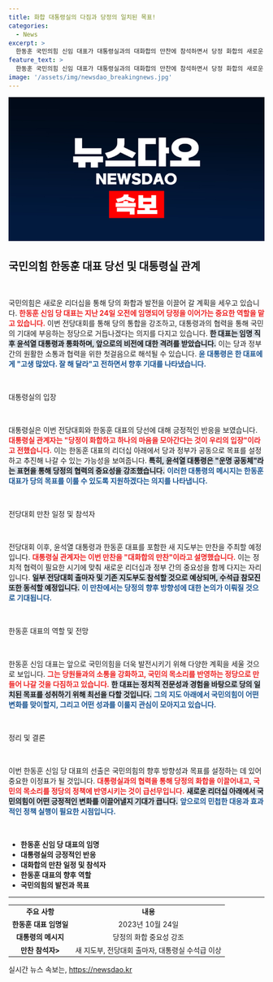 ```yaml
---
title: 화합 대통령실의 다짐과 당정의 일치된 목표!
categories:
  - News
excerpt: >
  한동훈 국민의힘 신임 대표가 대통령실과의 대화합의 만찬에 참석하면서 당정 화합의 새로운 출발을 알렸다. 윤석열 대통령의 축사가 전해지며, 향후 소통과 협력 방안 마련에 기대가 커지고 있다. 클릭 필수!
feature_text: >
  한동훈 국민의힘 신임 대표가 대통령실과의 대화합의 만찬에 참석하면서 당정 화합의 새로운 출발을 알렸다. 윤석열 대통령의 축사가 전해지며, 향후 소통과 협력 방안 마련에 기대가 커지고 있다. 클릭 필수!
image: '/assets/img/newsdao_breakingnews.jpg'
---
```


<p><img src="/assets/img/newsdao_breakingnews.jpg" alt="pcversion 속보" /></p>

<h2 data-ke-size="size26">국민의힘 한동훈 대표 당선 및 대통령실 관계</h2>

<p data-ke-size="size16">&nbsp;</p>

<p>국민의힘은 새로운 리더십을 통해 당의 화합과 발전을 이끌어 갈 계획을 세우고 있습니다. <b><span style="color: #ee2323;">한동훈 신임 당 대표는 지난 24일 오전에 임명되어 당정을 이어가는 중요한 역할을 맡고 있습니다.</span></b> 이번 전당대회를 통해 당의 통합을 강조하고, 대통령과의 협력을 통해 국민의 기대에 부응하는 정당으로 거듭나겠다는 의지를 다지고 있습니다. <b><span style="background-color: #21538527;">한 대표는 임명 직후 윤석열 대통령과 통화하며, 앞으로의 비전에 대한 격려를 받았습니다.</span></b> 이는 당과 정부 간의 원활한 소통과 협력을 위한 첫걸음으로 해석될 수 있습니다. <b><span style="color: #1a5490;">윤 대통령은 한 대표에게 "고생 많았다. 잘 해 달라"고 전하면서 향후 기대를 나타냈습니다.</span></b></p>

<p data-ke-size="size16">&nbsp;</p>

<p>대통령실의 입장</p>

<p data-ke-size="size16">&nbsp;</p>

<p>대통령실은 이번 전당대회와 한동훈 대표의 당선에 대해 긍정적인 반응을 보였습니다. <b><span style="color: #ee2323;">대통령실 관계자는 "당정이 화합하고 하나의 마음을 모아간다는 것이 우리의 입장"이라고 전했습니다.</span></b> 이는 한동훈 대표의 리더십 아래에서 당과 정부가 공동으로 목표를 설정하고 추진해 나갈 수 있는 가능성을 보여줍니다. <b><span style="background-color: #21538527;">특히, 윤석열 대통령은 "운명 공동체"라는 표현을 통해 당정의 협력의 중요성을 강조했습니다.</span></b> <b><span style="color: #1a5490;">이러한 대통령의 메시지는 한동훈 대표가 당의 목표를 이룰 수 있도록 지원하겠다는 의지를 나타냅니다.</span></b></p>

<p data-ke-size="size16">&nbsp;</p>

<p>전당대회 만찬 일정 및 참석자</p>

<p data-ke-size="size16">&nbsp;</p>

<p>전당대회 이후, 윤석열 대통령과 한동훈 대표를 포함한  새 지도부는 만찬을 주최할 예정입니다. <b><span style="color: #ee2323;">대통령실 관계자는 이번 만찬을 "대화합의 만찬"이라고 설명했습니다.</span></b> 이는 정치적 협력이 필요한 시기에 맞춰 새로운 리더십과 정부 간의 중요성을 함께 다지는 자리입니다. <b><span style="background-color: #21538527;">일부 전당대회 출마자 및 기존 지도부도 참석할 것으로 예상되며, 수석급 참모진 또한 동석할 예정입니다.</span></b>  <b><span style="color: #1a5490;">이 만찬에서는 당정의 향후 방향성에 대한 논의가 이뤄질 것으로 기대됩니다.</span></b></p>

<p data-ke-size="size16">&nbsp;</p>

<p>한동훈 대표의 역할 및 전망</p>

<p data-ke-size="size16">&nbsp;</p>

<p>한동훈 신임 대표는 앞으로 국민의힘을 더욱 발전시키기 위해 다양한 계획을 세울 것으로 보입니다. <b><span style="color: #ee2323;">그는 당원들과의 소통을 강화하고, 국민의 목소리를 반영하는 정당으로 만들어 나갈 것을 다짐하고 있습니다.</span></b> <b><span style="background-color: #21538527;">한 대표는 정치적 전문성과 경험을 바탕으로 당의 일치된 목표를 성취하기 위해 최선을 다할 것입니다.</span></b> <b><span style="color: #1a5490;">그의 지도 아래에서 국민의힘이 어떤 변화를 맞이할지, 그리고 어떤 성과를 이룰지 관심이 모아지고 있습니다.</span></b></p>

<p data-ke-size="size16">&nbsp;</p>

<p>정리 및 결론</p>

<p data-ke-size="size16">&nbsp;</p>

<p>이번 한동훈 신임 당 대표의 선출은 국민의힘의 향후 방향성과 목표를 설정하는 데 있어 중요한 이정표가 될 것입니다. <b><span style="color: #ee2323;">대통령실과의 협력을 통해 당정의 화합을 이끌어내고, 국민의 목소리를 정당의 정책에 반영시키는 것이 급선무입니다.</span></b> <b><span style="background-color: #21538527;">새로운 리더십 아래에서 국민의힘이 어떤 긍정적인 변화를 이끌어낼지 기대가 큽니다.</span></b> <b><span style="color: #1a5490;">앞으로의 민첩한 대응과 효과적인 정책 실행이 필요한 시점입니다.</span></b></p>

<p data-ke-size="size16">&nbsp;</p>

<ul>
    <li><b>한동훈 신임 당 대표의 임명</b></li>
    <li><b>대통령실의 긍정적인 반응</b></li>
    <li><b>대화합의 만찬 일정 및 참석자</b></li>
    <li><b>한동훈 대표의 향후 역할</b></li>
    <li><b>국민의힘의 발전과 목표</b></li>
</ul>

<hr>

<table style="width: 100%;">
    <tr>
        <td style="text-align: center; height: 17px;"><b>주요 사항</b></td>
        <td style="text-align: center; height: 17px;"><b>내용</b></td>
    </tr>
    <tr>
        <td style="text-align: center; height: 17px;"><b>한동훈 대표 임명일</b></td>
        <td style="text-align: center; height: 17px;">2023년 10월 24일</td>
    </tr>
    <tr>
        <td style="text-align: center; height: 17px;"><b>대통령의 메시지</b></td>
        <td style="text-align: center; height: 17px;">당정의 화합 중요성 강조</td>
    </tr>
    <tr>
        <td style="text-align: center; height: 17px;"><b>만찬 참석자&gt;</b></td>
        <td style="text-align: center; height: 17px;">새 지도부, 전당대회 출마자, 대통령실 수석급 이상</td>
    </tr>
</table>
실시간 뉴스 속보는, <a href="https://newsdao.kr" rel="dofollow">https://newsdao.kr</a>



